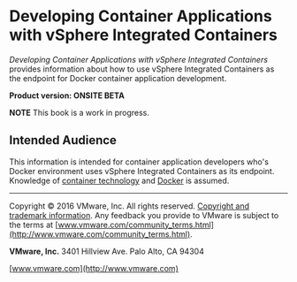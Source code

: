 # Developing Container Applications with vSphere Integrated Containers 

*Developing Container Applications with vSphere Integrated Containers* provides information about how to use vSphere Integrated Containers as the endpoint for Docker container application development.

**Product version: ONSITE BETA**

**NOTE**  This book is a work in progress.

## Intended Audience

This information is intended for container application developers who's Docker environment uses vSphere Integrated Containers as its endpoint. Knowledge of [container technology](https://en.wikipedia.org/wiki/Operating-system-level_virtualization) and [Docker](https://docs.docker.com/) is assumed.

----------

Copyright &copy; 2016 VMware, Inc. All rights reserved. [Copyright and trademark information](http://pubs.vmware.com/copyright-trademark.html). Any feedback you provide to VMware is subject to the terms at [www.vmware.com/community_terms.html](http://www.vmware.com/community_terms.html).

**VMware, Inc.**
3401 Hillview Ave.
Palo Alto, CA 94304

[www.vmware.com](http://www.vmware.com)
